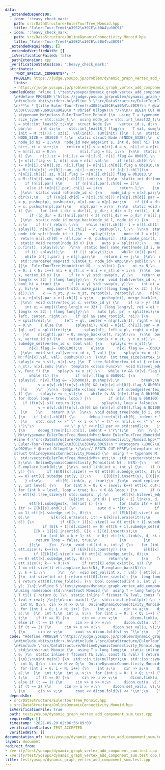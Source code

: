 ```yaml
---
data:
  _extendedDependsOn:
  - icon: ':heavy_check_mark:'
    path: src/DataStructure/EulerTourTree_Monoid.hpp
    title: "Euler-Tour-Tree(\u30E2\u30CE\u30A4\u30C9)"
  - icon: ':heavy_check_mark:'
    path: src/DataStructure/OnlineDynamicConnectivity_Monoid.hpp
    title: "Euler-Tour-Tree(\u30E2\u30CE\u30A4\u30C9)"
  _extendedRequiredBy: []
  _extendedVerifiedWith: []
  _isVerificationFailed: false
  _pathExtension: cpp
  _verificationStatusIcon: ':heavy_check_mark:'
  attributes:
    '*NOT_SPECIAL_COMMENTS*': ''
    PROBLEM: https://judge.yosupo.jp/problem/dynamic_graph_vertex_add_component_sum
    links:
    - https://judge.yosupo.jp/problem/dynamic_graph_vertex_add_component_sum
  bundledCode: "#line 1 \"test/yosupo/dynamic_graph_vertex_add_component_sum.test.cpp\"\
    \n#define PROBLEM \"https://judge.yosupo.jp/problem/dynamic_graph_vertex_add_component_sum\"\
    \n#include <bits/stdc++.h>\n#line 3 \"src/DataStructure/EulerTourTree_Monoid.hpp\"\
    \n/**\n * @title Euler-Tour-Tree(\u30E2\u30CE\u30A4\u30C9)\n * @category \u30C7\
    \u30FC\u30BF\u69CB\u9020\n * @brief O(logN)\n */\n\n// BEGIN CUT HERE\n\ntemplate\
    \ <typename M>\nclass EulerTourTree_Monoid {\n  using T = typename M::T;\n  using\
    \ size_type = std::size_t;\n  using node_id = std::int_least32_t;\n  using vertex_id\
    \ = std::int_least32_t;\n\n  struct Node {\n    vertex_id s, d;\n    node_id ch[2],\
    \ par;\n    int sz;\n    std::int_least8_t flag;\n    T val, sum;\n    Node(T\
    \ init = M::ti()) : sz(1), val(init), sum(init) {}\n  };\n  static constexpr int\
    \ NODE_SIZE = 303030 * 4;\n  static struct Node n[NODE_SIZE];\n  static inline\
    \ node_id ni = 1;\n\n  node_id new_edge(int s, int d, bool hi) {\n    int i =\
    \ ni++, ri = ni++;\n    return n[i].s = n[ri].d = s, n[i].d = n[ri].s = d, n[i].sz\
    \ = n[ri].sz = 0,\n           n[i].flag = hi, i;\n  }\n\n  static void pushup(node_id\
    \ i) {\n    n[i].sz = (n[i].s == n[i].d), n[i].flag &= 0b0101,\n    n[i].flag\
    \ |= n[i].flag << 1, n[i].sum = n[i].val;\n    if (n[i].ch[0])\n      n[i].sz\
    \ += n[n[i].ch[0]].sz, n[i].flag |= n[n[i].ch[0]].flag & 0b1010,\n          n[i].sum\
    \ = M::f(n[n[i].ch[0]].sum, n[i].sum);\n    if (n[i].ch[1])\n      n[i].sz +=\
    \ n[n[i].ch[1]].sz, n[i].flag |= n[n[i].ch[1]].flag & 0b1010,\n          n[i].sum\
    \ = M::f(n[i].sum, n[n[i].ch[1]].sum);\n  }\n\n  static int dir(node_id i) {\n\
    \    if (n[i].par) {\n      if (n[n[i].par].ch[0] == i)\n        return 0;\n \
    \     else if (n[n[i].par].ch[1] == i)\n        return 1;\n    }\n    return 2;\n\
    \  }\n\n  static void rot(node_id x) {\n    node_id p = n[x].par;\n    int d =\
    \ dir(x);\n    if ((n[p].ch[d] = n[x].ch[!d])) n[n[p].ch[d]].par = p;\n    n[x].ch[!d]\
    \ = p, pushup(p), pushup(x), n[x].par = n[p].par;\n    if ((d = dir(p)) < 2) n[n[p].par].ch[d]\
    \ = x, pushup(n[p].par);\n    n[p].par = x;\n  }\n\n  static void splay(node_id\
    \ i) {\n    for (int i_dir = dir(i), p_dir; i_dir < 2; rot(i), i_dir = dir(i))\n\
    \      if ((p_dir = dir(n[i].par)) < 2) rot(i_dir == p_dir ? n[i].par : i);\n\
    \  }\n\n  static node_id merge_back(node_id l, node_id r) {\n    if (!l) return\
    \ r;\n    if (!r) return l;\n    while (n[l].ch[1]) l = n[l].ch[1];\n    return\
    \ splay(l), n[n[r].par = l].ch[1] = r, pushup(l), l;\n  }\n\n  static std::pair<node_id,\
    \ node_id> split(node_id i) {\n    splay(i);\n    node_id l = n[i].ch[0];\n  \
    \  return n[i].ch[0] = n[l].par = 0, pushup(i), std::make_pair(l, i);\n  }\n\n\
    \  static void reroot(node_id v) {\n    auto p = split(v);\n    merge_back(p.second,\
    \ p.first), splay(v);\n  }\n\n  static bool same_root(node_id i, node_id j) {\n\
    \    if (i) splay(i);\n    if (j) splay(j);\n    while (n[i].par) i = n[i].par;\n\
    \    while (n[j].par) j = n[j].par;\n    return i == j;\n  }\n\n  node_id n_st;\n\
    \  std::unordered_map<std::uint64_t, node_id> emp;\n\n public:\n  EulerTourTree_Monoid()\
    \ {}\n  EulerTourTree_Monoid(int N) : n_st(ni) {\n    ni += N;\n    for (int i\
    \ = 0; i < N; i++) n[i + n_st].s = n[i + n_st].d = i;\n  }\n\n  bool edge_exist(vertex_id\
    \ x, vertex_id y) {\n    if (x > y) std::swap(x, y);\n    return emp.count(((long\
    \ long)x << 32) | (long long)y);\n  }\n\n  void link(vertex_id x, vertex_id y,\
    \ bool hi = true) {\n    if (x > y) std::swap(x, y);\n    int ei = new_edge(x,\
    \ y, hi);\n    emp.insert(std::make_pair(((long long)x << 32) | (long long)y,\
    \ ei));\n    x += n_st, y += n_st, reroot(x), reroot(y);\n    n[n[x].par = ei].ch[0]\
    \ = x, n[n[y].par = ei].ch[1] = y;\n    pushup(ei), merge_back(ei, ei + 1);\n\
    \  }\n\n  void cut(vertex_id x, vertex_id y) {\n    if (x > y) std::swap(x, y);\n\
    \    int ei = emp[((long long)x << 32) | (long long)y], rei = ei + 1;\n    emp.erase(((long\
    \ long)x << 32) | (long long)y);\n    auto [pl, pr] = split(ei);\n    node_id\
    \ left, center, right;\n    if (pl && same_root(pl, rei)) {\n      auto [ql, qr]\
    \ = split(rei);\n      left = ql, center = n[qr].ch[1], right = n[pr].ch[1], n[center].par\
    \ = 0;\n    } else {\n      splay(ei), n[ei = n[ei].ch[1]].par = 0;\n      auto\
    \ [ql, qr] = split(rei);\n      splay(pl), left = pl, right = n[qr].ch[1];\n \
    \   }\n    n[right].par = 0, merge_back(left, right);\n  }\n\n  bool connected(vertex_id\
    \ x, vertex_id y) {\n    return same_root(x + n_st, y + n_st);\n  }\n\n  void\
    \ subedge_set(vertex_id x, bool val) {\n    splay(x += n_st);\n    if (val)\n\
    \      n[x].flag |= (0b0100);\n    else\n      n[x].flag &= ~(0b0100);\n    pushup(x);\n\
    \  }\n\n  void set_val(vertex_id x, T val) {\n    splay(x += n_st), n[x].val =\
    \ M::f(n[x].val, val), pushup(x);\n  }\n\n  int tree_size(vertex_id x) { return\
    \ splay(x += n_st), n[x].sz; }\n  T tree_fold(vertex_id x) { return splay(x +=\
    \ n_st), n[x].sum; }\n\n  template <class Func>\n  void hilevel_edges(vertex_id\
    \ v, Func f) {\n    splay(v += n_st);\n    while (v && (n[v].flag & 0b0010)) {\n\
    \      while (1) {\n        if (n[v].flag & 0b0001) {\n          f(n[v].s, n[v].d),\
    \ splay(v), n[v].flag &= ~(0b0001), pushup(v);\n          break;\n        } else\n\
    \          v = n[v].ch[!(n[v].ch[0] && (n[n[v].ch[0]].flag & 0b0010))];\n    \
    \  }\n    }\n  }\n\n  template <class Func>\n  int subedges(vertex_id v, Func\
    \ f) {\n    splay(v += n_st);\n    while (v && (n[v].flag & 0b1000)) {\n     \
    \ for (bool loop = true; loop;) {\n        if (n[v].flag & 0b0100) {\n       \
    \   if (f(n[v].s)) return 1;\n          splay(v), loop = false;\n        } else\n\
    \          v = n[v].ch[!(n[v].ch[0] && (n[n[v].ch[0]].flag & 0b1000))];\n    \
    \  }\n    }\n    return 0;\n  }\n\n  void debug_tree(node_id i, std::string indent)\
    \ {\n    if (n[i].ch[0]) {\n      debug_tree(n[i].ch[0], indent + \"l\");\n  \
    \  }\n    std::cout << \" \" << i << \" = (\" << n[i].s << \" \" << n[i].d <<\
    \ \")\"\n              << \" p \" << n[i].par << std::endl;\n    if (n[i].ch[1])\
    \ {\n      debug_tree(n[i].ch[1], indent + \"r\");\n    }\n  }\n};\ntemplate <typename\
    \ M>\ntypename EulerTourTree_Monoid<M>::Node EulerTourTree_Monoid<M>::n[NODE_SIZE];\n\
    #line 4 \"src/DataStructure/OnlineDynamicConnectivity_Monoid.hpp\"\n/**\n * @title\
    \ Euler-Tour-Tree(\u30E2\u30CE\u30A4\u30C9)\n * @category \u30C7\u30FC\u30BF\u69CB\
    \u9020\n * @brief O(logN)\n */\n\n// BEGIN CUT HERE\n\ntemplate <typename M>\n\
    struct OnlineDynamicConnectivity_Monoid {\n  using T = typename M::T;\n  int N;\n\
    \  std::vector<EulerTourTree_Monoid<M>> ett;\n  std::vector<std::vector<std::unordered_set<int>>>\
    \ E;\n\n  OnlineDynamicConnectivity_Monoid(int N) : N(N) {\n    ett.emplace_back(N),\
    \ E.emplace_back(N);\n  }\n\n  void link(int x, int y) {\n    if (ett[0].connected(x,\
    \ y)) {\n      if (E[0][x].size() == 0) ett[0].subedge_set(x, 1);\n      if (E[0][y].size()\
    \ == 0) ett[0].subedge_set(y, 1);\n      E[0][x].insert(y), E[0][y].insert(x);\n\
    \    } else\n      ett[0].link(x, y, true);\n  }\n\n  void replace(int x, int\
    \ y, int level) {\n    for (int k = 0; k < level; k++) ett[k].cut(x, y);\n   \
    \ for (int k = level, loop = true; k-- > 0 && loop;) {\n      if (ett[k].tree_size(x)\
    \ > ett[k].tree_size(y)) std::swap(x, y);\n      ett[k].hilevel_edges(x,\n   \
    \                        [&](int s, int d) { ett[k + 1].link(s, d, true); });\n\
    \      ett[k].subedges(x, [&](int s) {\n        for (auto itr = E[k][s].begin();\
    \ itr != E[k][s].end();) {\n          auto d = *itr;\n          if (E[k][s].size()\
    \ == 1) ett[k].subedge_set(s, 0);\n          if (E[k][d].size() == 1) ett[k].subedge_set(d,\
    \ 0);\n          E[k][d].erase(s), itr = E[k][s].erase(itr);\n          if (ett[k].connected(s,\
    \ d)) {\n            if (E[k + 1][s].size() == 0) ett[k + 1].subedge_set(s, 1);\n\
    \            if (E[k + 1][d].size() == 0) ett[k + 1].subedge_set(d, 1);\n    \
    \        E[k + 1][s].insert(d), E[k + 1][d].insert(s);\n          } else {\n \
    \           for (int kk = k + 1; kk-- > 0;) ett[kk].link(s, d, kk == k);\n   \
    \         return loop = false, true;\n          }\n        }\n        return false;\n\
    \      });\n    }\n  }\n\n  void cut(int x, int y) {\n    for (int k = 0; k <\
    \ ett.size(); k++)\n      if (E[k][x].count(y)) {\n        E[k][x].erase(y), E[k][y].erase(x);\n\
    \        if (E[k][x].size() == 0) ett[k].subedge_set(x, 0);\n        if (E[k][y].size()\
    \ == 0) ett[k].subedge_set(y, 0);\n        return;\n      }\n    for (int k =\
    \ ett.size(); k-- > 0;)\n      if (ett[k].edge_exist(x, y)) {\n        if (k +\
    \ 1 == ett.size()) ett.emplace_back(N), E.emplace_back(N);\n        replace(x,\
    \ y, k + 1);\n      }\n  }\n  void set_val(int x, T val) { ett[0].set_val(x, val);\
    \ }\n  int size(int x) { return ett[0].tree_size(x); }\n  long long fold(int x)\
    \ { return ett[0].tree_fold(x); }\n  bool connected(int x, int y) { return ett[0].connected(x,\
    \ y); }\n};\n#line 5 \"test/yosupo/dynamic_graph_vertex_add_component_sum.test.cpp\"\
    \nusing namespace std;\n\nstruct Monoid {\n  using T = long long;\n  static inline\
    \ T ti() { return 0; }\n  static inline T f(const T& lval, const T& rval) { return\
    \ lval + rval; }\n};\n\nint main() {\n  std::cin.tie(nullptr);\n  std::ios::sync_with_stdio(false);\n\
    \  int N, Q;\n  cin >> N >> Q;\n  OnlineDynamicConnectivity_Monoid<Monoid> dicon(N);\n\
    \  for (int i = 0; i < N; i++) {\n    int a;\n    cin >> a;\n    dicon.set_val(i,\
    \ a);\n  }\n  int t;\n  int u, v;\n  for (int i = 0; i < Q; i++) {\n    cin >>\
    \ t;\n    if (t == 0) {\n      cin >> u >> v;\n      dicon.link(u, v);\n    }\
    \ else if (t == 1) {\n      cin >> u >> v;\n      dicon.cut(u, v);\n    } else\
    \ if (t == 2) {\n      cin >> u >> v;\n      dicon.set_val(u, v);\n    } else\
    \ {\n      cin >> v;\n      cout << dicon.fold(v) << '\\n';\n    }\n  }\n}\n"
  code: "#define PROBLEM \"https://judge.yosupo.jp/problem/dynamic_graph_vertex_add_component_sum\"\
    \n#include <bits/stdc++.h>\n#include \"src/DataStructure/EulerTourTree_Monoid.hpp\"\
    \n#include \"src/DataStructure/OnlineDynamicConnectivity_Monoid.hpp\"\nusing namespace\
    \ std;\n\nstruct Monoid {\n  using T = long long;\n  static inline T ti() { return\
    \ 0; }\n  static inline T f(const T& lval, const T& rval) { return lval + rval;\
    \ }\n};\n\nint main() {\n  std::cin.tie(nullptr);\n  std::ios::sync_with_stdio(false);\n\
    \  int N, Q;\n  cin >> N >> Q;\n  OnlineDynamicConnectivity_Monoid<Monoid> dicon(N);\n\
    \  for (int i = 0; i < N; i++) {\n    int a;\n    cin >> a;\n    dicon.set_val(i,\
    \ a);\n  }\n  int t;\n  int u, v;\n  for (int i = 0; i < Q; i++) {\n    cin >>\
    \ t;\n    if (t == 0) {\n      cin >> u >> v;\n      dicon.link(u, v);\n    }\
    \ else if (t == 1) {\n      cin >> u >> v;\n      dicon.cut(u, v);\n    } else\
    \ if (t == 2) {\n      cin >> u >> v;\n      dicon.set_val(u, v);\n    } else\
    \ {\n      cin >> v;\n      cout << dicon.fold(v) << '\\n';\n    }\n  }\n}"
  dependsOn:
  - src/DataStructure/EulerTourTree_Monoid.hpp
  - src/DataStructure/OnlineDynamicConnectivity_Monoid.hpp
  isVerificationFile: true
  path: test/yosupo/dynamic_graph_vertex_add_component_sum.test.cpp
  requiredBy: []
  timestamp: '2021-09-20 02:06:56+09:00'
  verificationStatus: TEST_ACCEPTED
  verifiedWith: []
documentation_of: test/yosupo/dynamic_graph_vertex_add_component_sum.test.cpp
layout: document
redirect_from:
- /verify/test/yosupo/dynamic_graph_vertex_add_component_sum.test.cpp
- /verify/test/yosupo/dynamic_graph_vertex_add_component_sum.test.cpp.html
title: test/yosupo/dynamic_graph_vertex_add_component_sum.test.cpp
---
```

